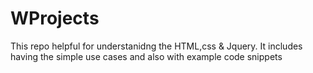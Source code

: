 # WProjects
This repo helpful for understanidng the HTML,css & Jquery. It includes having the simple use cases and also with example code snippets 
